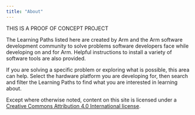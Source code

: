 ```yaml
---
title: "About" 
---
```


THIS IS A PROOF OF CONCEPT PROJECT 

The Learning Paths listed here are created by Arm and the Arm software development community to solve problems software developers face while developing on and for Arm. Helpful instructions to install a variety of software tools are also provided. 

If you are solving a specific problem or exploring what is possible, this area can help. Select the hardware platform you are developing for, then search and filter the Learning Paths to find what you are interested in learning about.

Except where otherwise noted, content on this site is licensed under a [Creative Commons Attribution 4.0 International license](https://creativecommons.org/licenses/by/4.0/).
